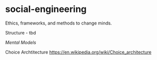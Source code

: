 # social-engineering
Ethics, frameworks, and methods to change minds. 

Structure - tbd

*Mental Models*

Choice Archtitecture
https://en.wikipedia.org/wiki/Choice_architecture

